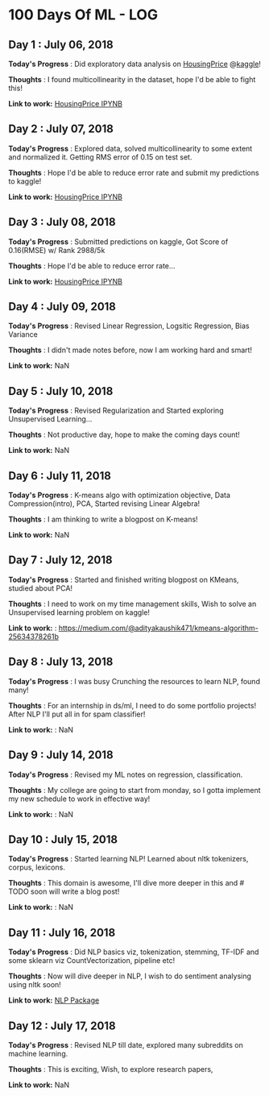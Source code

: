 # 100 Days Of ML - LOG

## Day 1 : July 06, 2018

**Today's Progress** : Did exploratory data analysis on [HousingPrice](https://www.kaggle.com/c/house-prices-advanced-regression-techniques) @[kaggle](https://www.kaggle.com)!

**Thoughts** : I found multicollinearity in the dataset, hope I'd be able to fight this!

**Link to work:** [HousingPrice IPYNB](https://github.com/aditya98ak/100DaysOfML/blob/master/kaggle/house-prices-advanced-regression-techniques/HousingPrice.ipynb)

## Day 2 : July 07, 2018

**Today's Progress** : Explored data, solved multicollinearity to some extent and normalized it. Getting RMS error of 0.15 on test set.

**Thoughts** : Hope I'd be able to reduce error rate and submit my predictions to kaggle!

**Link to work:** [HousingPrice IPYNB](https://github.com/aditya98ak/100DaysOfML/blob/master/kaggle/house-prices-advanced-regression-techniques/HousingPrice.ipynb)

## Day 3 : July 08, 2018

**Today's Progress** : Submitted predictions on kaggle, Got Score of 0.16(RMSE) w/ Rank 2988/5k

**Thoughts** : Hope I'd be able to reduce error rate...

**Link to work:** [HousingPrice IPYNB](https://github.com/aditya98ak/100DaysOfML/blob/master/kaggle/house-prices-advanced-regression-techniques/HousingPrice.ipynb)

## Day 4 : July 09, 2018

**Today's Progress** : Revised Linear Regression, Logsitic Regression, Bias Variance

**Thoughts** : I didn't made notes before, now I am working hard and smart!

**Link to work:** NaN

## Day 5 : July 10, 2018

**Today's Progress** : Revised Regularization and Started exploring Unsupervised Learning...

**Thoughts** : Not productive day, hope to make the coming days count!

**Link to work:** NaN

## Day 6 : July 11, 2018

**Today's Progress** : K-means algo with optimization objective, Data Compression(intro), PCA, Started revising Linear Algebra!

**Thoughts** : I am thinking to write a blogpost on K-means!

**Link to work:** NaN

## Day 7 : July 12, 2018

**Today's Progress** : Started and finished writing blogpost on KMeans, studied about PCA!

**Thoughts** : I need to work on my time management skills, Wish to solve an Unsupervised learning problem on kaggle!

**Link to work:** : https://medium.com/@adityakaushik471/kmeans-algorithm-25634378261b

## Day 8 : July 13, 2018

**Today's Progress** : I was busy Crunching the resources to learn NLP, found many!

**Thoughts** : For an internship in ds/ml, I need to do some portfolio projects! After NLP I'll put all in for spam classifier!

**Link to work:** : NaN

## Day 9 : July 14, 2018

**Today's Progress** : Revised my ML notes on regression, classification.

**Thoughts** : My college are going to start from monday, so I gotta implement my new schedule to work in effective way!

**Link to work:** : NaN

## Day 10 : July 15, 2018

**Today's Progress** : Started learning NLP! Learned about nltk tokenizers, corpus, lexicons.

**Thoughts** : This domain is awesome, I'll dive more deeper in this and # TODO soon will write a blog post! 

**Link to work:** : NaN

## Day 11 : July 16, 2018

**Today's Progress** : Did NLP basics viz, tokenization, stemming, TF-IDF and some sklearn viz CountVectorization, pipeline etc!

**Thoughts** : Now will dive deeper in NLP, I wish to do sentiment analysing using nltk soon!

**Link to work:** [NLP Package](https://github.com/aditya98ak/100DaysOfML/blob/master/nlp/)

## Day 12 : July 17, 2018

**Today's Progress** : Revised NLP till date, explored many subreddits on machine learning.

**Thoughts** : This is exciting, Wish, to explore research papers,

**Link to work:** NaN


